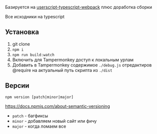 Базируется на [userscript-typescript-webpack](https://github.com/vannhi/userscript-typescript-webpack) плюс доработка сборки

Все исходники на typescript

## Установка

1. git clone
2. `npm i`
3. `npm run build:watch`
4. Включить для Tampermonkey доступ к локальным урлам
5. Добавить в Tampermonkey содержимое `./debug.js` отредактиров @require на актуальный путь скрипта из `./dist`


## Версии

```
npm version [patch|minor|major]
```

https://docs.npmjs.com/about-semantic-versioning

- `patch` - багфиксы
- `minor` - добавляем новый сайт или фичу
- `major` - когда ломаем все

